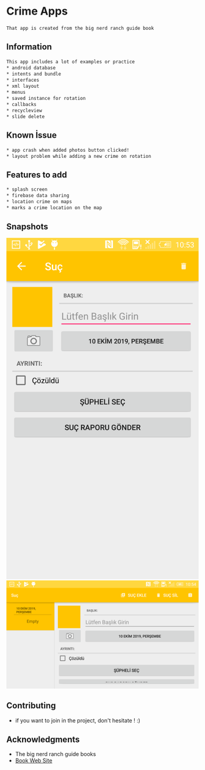 # Crime Apps
	That app is created from the big nerd ranch guide book

## Information

	This app includes a lot of examples or practice
	* android database
	* intents and bundle
	* interfaces
	* xml layout
	* menus
	* saved instance for rotation
	* callbacks
	* recycleview
	* slide delete

## Known İssue

	* app crash when added photos button clicked!
	* layout problem while adding a new crime on rotation


## Features to add
	* splash screen
	* firebase data sharing
	* location crime on maps
	* marks a crime location on the map
	
## Snapshots
 ![main page](screenshot/addnewcrime.png)
 ![rotation page](screenshot/rotatemain.png)


## Contributing
* if you want to join in the project, don't hesitate ! :) 


## Acknowledgments
* The big nerd ranch guide books 
* [Book Web Site](https://www.bignerdranch.com/books/android-programming-the-big-nerd-ranch-guide/)
